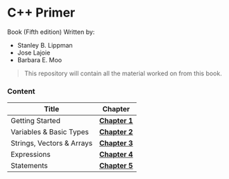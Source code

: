 # C++ Primer
Book (Fifth edition) Written by:
- Stanley B. Lippman
- Jose Lajoie
- Barbara E. Moo

> This repository will contain all the material worked on from this book.
### Content
| Title | Chapter |
| ------------- | ------------- |
| Getting Started | **[Chapter 1](https://github.com/Dfredude/cpp-primer/tree/main/chapter-01)** |
| Variables & Basic Types  | **[Chapter 2](https://github.com/Dfredude/cpp-primer/tree/main/chapter-02)** |
| Strings, Vectors & Arrays | **[Chapter 3](https://github.com/Dfredude/cpp-primer/tree/main/chapter-03)** |
| Expressions | **[Chapter 4](https://github.com/Dfredude/cpp-primer/tree/main/chapter-04)** |
| Statements | **[Chapter 5](https://github.com/Dfredude/cpp-primer/tree/main/chapter-05)** |